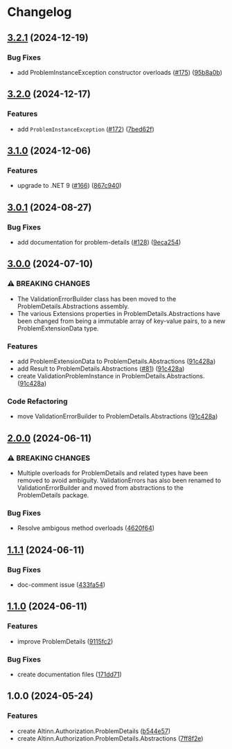 # Changelog

## [3.2.1](https://github.com/Altinn/altinn-authorization-utils/compare/Altinn.Authorization.ProblemDetails-v3.2.0...Altinn.Authorization.ProblemDetails-v3.2.1) (2024-12-19)


### Bug Fixes

* add ProblemInstanceException constructor overloads ([#175](https://github.com/Altinn/altinn-authorization-utils/issues/175)) ([95b8a0b](https://github.com/Altinn/altinn-authorization-utils/commit/95b8a0bbfd8a01d3ca72b4239fce63d040f30eb5))

## [3.2.0](https://github.com/Altinn/altinn-authorization-utils/compare/Altinn.Authorization.ProblemDetails-v3.1.0...Altinn.Authorization.ProblemDetails-v3.2.0) (2024-12-17)


### Features

* add `ProblemInstanceException` ([#172](https://github.com/Altinn/altinn-authorization-utils/issues/172)) ([7bed62f](https://github.com/Altinn/altinn-authorization-utils/commit/7bed62fdf844d534883286ba73c3095714d079b9))

## [3.1.0](https://github.com/Altinn/altinn-authorization-utils/compare/Altinn.Authorization.ProblemDetails-v3.0.1...Altinn.Authorization.ProblemDetails-v3.1.0) (2024-12-06)


### Features

* upgrade to .NET 9 ([#166](https://github.com/Altinn/altinn-authorization-utils/issues/166)) ([867c940](https://github.com/Altinn/altinn-authorization-utils/commit/867c9400ac8fd9a37c71d0af6386fbb414523267))

## [3.0.1](https://github.com/Altinn/altinn-authorization-utils/compare/Altinn.Authorization.ProblemDetails-v3.0.0...Altinn.Authorization.ProblemDetails-v3.0.1) (2024-08-27)


### Bug Fixes

* add documentation for problem-details ([#128](https://github.com/Altinn/altinn-authorization-utils/issues/128)) ([9eca254](https://github.com/Altinn/altinn-authorization-utils/commit/9eca2540b7d234327d2806fbadb15928000ebf2e))

## [3.0.0](https://github.com/Altinn/altinn-authorization-utils/compare/Altinn.Authorization.ProblemDetails-v2.0.0...Altinn.Authorization.ProblemDetails-v3.0.0) (2024-07-10)


### ⚠ BREAKING CHANGES

* The ValidationErrorBuilder class has been moved to the ProblemDetails.Abstractions assembly.
* The various Extensions properties in ProblemDetails.Abstractions have been changed from being a immutable array of key-value pairs, to a new ProblemExtensionData type.

### Features

* add ProblemExtensionData to ProblemDetails.Abstractions ([91c428a](https://github.com/Altinn/altinn-authorization-utils/commit/91c428adcd8341c9096b6b015fe65d118dcc55bf))
* add Result to ProblemDetails.Abstractions ([#81](https://github.com/Altinn/altinn-authorization-utils/issues/81)) ([91c428a](https://github.com/Altinn/altinn-authorization-utils/commit/91c428adcd8341c9096b6b015fe65d118dcc55bf))
* create ValidationProblemInstance in ProblemDetails.Abstractions. ([91c428a](https://github.com/Altinn/altinn-authorization-utils/commit/91c428adcd8341c9096b6b015fe65d118dcc55bf))


### Code Refactoring

* move ValidationErrorBuilder to ProblemDetails.Abstractions ([91c428a](https://github.com/Altinn/altinn-authorization-utils/commit/91c428adcd8341c9096b6b015fe65d118dcc55bf))

## [2.0.0](https://github.com/Altinn/altinn-authorization-utils/compare/Altinn.Authorization.ProblemDetails-v1.1.1...Altinn.Authorization.ProblemDetails-v2.0.0) (2024-06-11)


### ⚠ BREAKING CHANGES

* Multiple overloads for ProblemDetails and related types have been removed to avoid ambiguity. ValidationErrors has also been renamed to ValidationErrorBuilder and moved from abstractions to the ProblemDetails package.

### Bug Fixes

* Resolve ambigous method overloads ([4620f64](https://github.com/Altinn/altinn-authorization-utils/commit/4620f64555252fddca3c165269de33166eb35c9b))

## [1.1.1](https://github.com/Altinn/altinn-authorization-utils/compare/Altinn.Authorization.ProblemDetails-v1.1.0...Altinn.Authorization.ProblemDetails-v1.1.1) (2024-06-11)


### Bug Fixes

* doc-comment issue ([433fa54](https://github.com/Altinn/altinn-authorization-utils/commit/433fa548c4da6d356ed128a5c3216a3766ddf686))

## [1.1.0](https://github.com/Altinn/altinn-authorization-utils/compare/Altinn.Authorization.ProblemDetails-v1.0.0...Altinn.Authorization.ProblemDetails-v1.1.0) (2024-06-11)


### Features

* improve ProblemDetails ([9115fc2](https://github.com/Altinn/altinn-authorization-utils/commit/9115fc2994f61bc6d2ded09d874fb48cfdbe1b6a))


### Bug Fixes

* create documentation files ([171dd71](https://github.com/Altinn/altinn-authorization-utils/commit/171dd7120ab70c8c5629224e6e7a2380ad827306))

## 1.0.0 (2024-05-24)


### Features

* create Altinn.Authorization.ProblemDetails ([b544e57](https://github.com/Altinn/altinn-authorization-utils/commit/b544e57b6bec5d81c36bd693e73082c3ea11eec2))
* create Altinn.Authorization.ProblemDetails.Abstractions ([7ff8f2e](https://github.com/Altinn/altinn-authorization-utils/commit/7ff8f2e20dd563bf01c0e11456ee36122f9de539))
